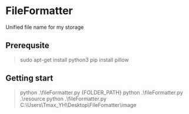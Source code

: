 # FileFormatter
Unified file name for my storage

## Prerequsite
> sudo apt-get install python3
> pip install pillow

## Getting start
> python .\fileFormatter.py {FOLDER_PATH}
> python .\fileFormatter.py .\resource
> python .\fileFormatter.py \
> C:\Users\Tmax_YH\Desktop\FileFomatter\image